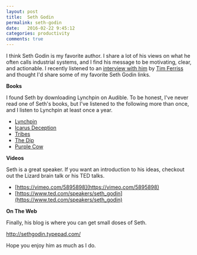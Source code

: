 ```yaml
---
layout: post
title:  Seth Godin
permalink: seth-godin
date:   2016-02-22 9:45:12
categories: productivity
comments: true
---
```


I think Seth Godin is my favorite author.  I share a lot of his views on what he often calls industrial systems, and I find his message to be motivating, clear, and actionable.  I recently listened to an [interview with him](http://fourhourworkweek.com/2016/02/10/seth-godin/) by [Tim Ferriss](http://fourhourworkweek.com/blog/) and thought I'd share some of my favorite Seth Godin links.

**Books**

I found Seth by downloading Lynchpin on Audible.  To be honest, I've never read one of Seth's books, but I've listened to the following more than once, and I listen to Lynchpin at least once a year.  

- [Lynchpin](http://amzn.to/1PzqVMz)
- [Icarus Deception](http://amzn.to/214xPP2)
- [Tribes](http://amzn.to/1PzqXUB)
- [The Dip](http://amzn.to/21mnPRc)
- [Purple Cow](http://amzn.to/214xH1U)

**Videos**

Seth is a great speaker. If you want an introduction to his ideas, checkout out the Lizard brain talk or his TED talks.

- [https://vimeo.com/5895898](https://vimeo.com/5895898)
- [https://www.ted.com/speakers/seth_godin](https://www.ted.com/speakers/seth_godin)

**On The Web**

Finally, his blog is where you can get small doses of Seth.

http://sethgodin.typepad.com/

Hope you enjoy him as much as I do.

